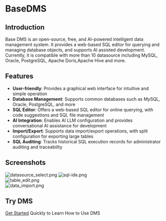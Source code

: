 # BaseDMS

## Introduction

Base DMS is an open-source, free, and AI-powered intelligent data management system. It provides a web-based SQL editor
for querying and managing database objects, and supports AI assisted development. Currently, it is compatible with more
than 10 datasource including MySQL, Oracle, PostgreSQL, Apache Doris,Apache Hive and more.

## Features

- **User-friendly**: Provides a graphical web interface for intuitive and simple operation
- **Database Management**: Supports common databases such as MySQL, Oracle, PostgreSQL, and more
- **SQL Editor**: Offers a web-based SQL editor for online querying, with code suggestions and SQL file management
- **AI Integration**: Enables AI LLM configuration and provides conversational AI assistance for development
- **Import/Export**: Supports data import/export operations, with split configuration for exporting large tables
- **SQL Auditing**: Tracks historical SQL execution records for administrator auditing and traceability

## Screenshots

![datasource_select.png](/dev/guide/images/datasource_select.png)
![sql-ide.png](/images/sql-ide.png)                                                     
![table_edit.png](/dev/guide/images/database/table_edit_1.png)    
![data_import.png](/dev/guide/images/data_import_3.png)

## Try DMS

[Get Started](./start/quickStart.html) Quickly to Learn How to Use DMS
